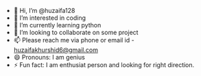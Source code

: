 - 👋 Hi, I’m @huzaifa128
- 👀 I’m interested in coding 
- 🌱 I’m currently learning python
- 💞️ I’m looking to collaborate on some project
- 📫 Please reach me via phone or email id - huzaifakhurshid6@gmail.com
- 😄 Pronouns: I am genius
- ⚡ Fun fact: I am enthusiat person and looking for right direction.

<!---
huzaifa128/huzaifa128 is a ✨ special ✨ repository because its `README.md` (this file) appears on your GitHub profile.
You can click the Preview link to take a look at your changes.
--->
